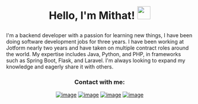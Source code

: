 <h1><p align="center">Hello, I'm Mithat! <img src="https://media.giphy.com/media/hvRJCLFzcasrR4ia7z/giphy.gif" width="35px"></h1></p>

I'm a backend developer with a passion for learning new things, I have been doing software development jobs for three years. I have been working at Jotform nearly two years and have taken on multiple contract roles around the world. My expertise includes Java, Python, and PHP, in frameworks such as Spring Boot, Flask, and Laravel. I'm always looking to expand my knowledge and eagerly share it with others.


<h3 align="center">Contact with me:</h3>
<div align="center">

[![image](https://img.shields.io/badge/LinkedIn-0077B5?style=for-the-badge&logo=linkedin&logoColor=white)](https://www.linkedin.com/in/mithat-can-turan/)
[![image](https://img.shields.io/badge/Instagram-E4405F?style=for-the-badge&logo=instagram&logoColor=white)](https://www.instagram.com/mithat.kandemir/)
[![image](https://img.shields.io/badge/Twitter-1DA1F2?style=for-the-badge&logo=twitter&logoColor=white)](https://twitter.com/mith_ck)
[![image](https://img.shields.io/badge/Gmail-D14836?style=for-the-badge&logo=gmail&logoColor=white)](mailto:info.benmithat18@gmail.com)
  
</div>
